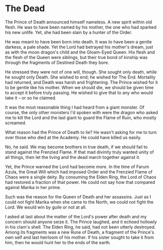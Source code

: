 # The Dead

The Prince of Death announced himself nameless. A new spirit within old flesh. He was to have been named by his mother, the one who had sparked his new unlife. Yet, she had been slain by a hunter of the Order.

He was meant to have been born into death. It was to have been a gentle darkess, a pale shade. Yet the Lord had betrayed his mother's dream, just as with the moon dragon's child and the Gloam-Eyed Queen. His flesh and the flesh of the Queen were siblings, but their true bond of kinship was through the fragments of Destined Death they bore.

He stressed they were not of one will, though. She sought only death, while he sought only Death. She wished to end; he wished for The End. Mortality had returned, and Death was harsh and frightening. The Prince wished for it to be gentle like his mother. When we should die, we should be given time to accept it before truly passing. He wished to give that to any who would take it – or so he claimed.

It was the most reasonable thing I had heard from a giant monster. Of course, the only other monsters I'd spoken with were the dragon who asked me to kill the Lord and the last giant to guard the Flame of Ruin, who mostly screamed.

What reason had the Prince of Death to lie? He wasn't asking for me to turn over those who died at the Academy. He could have killed us easily.

No, he said. We may become brothers in true death, if we should fail to stand against the Frenzied Flame. If that mad divinity truly wanted unity of all things, then let the living and the dead march together against it.

Yet, the Prince warned the Lord had become _more_. In the time of Farum Azula, the Great Will which had imposed Order and the Frenzied Flame of Chaos were a single deity. By consuming the Elden Ring, the Lord of Chaos had restored a fraction of that power. He could not say how that compared against Marika in her prime.

Such was the reason for the Queen of Death and her assassins. Just as I could not fight Marika when she came to the North, we could not fight the Lord. We would win by guile or not at all.

I asked at last about the matter of the Lord's power after death and my concern should anyone seize it. The Prince laughed, and it echoed hollowly in his clam's shell. The Elden Ring, he said, had not been utterly destroyed. Among its fragments was a new Rune of Death, a fragment of the Prince's own self and last heirloom of his mother. If his sister sought to take it from him, then he would hunt her to the ends of the earth.
